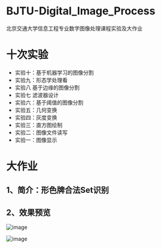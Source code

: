 # BJTU-Digital_Image_Process
北京交通大学信息工程专业数字图像处理课程实验及大作业

# 十次实验

- 实验十：基于机器学习的图像分割
- 实验九：形态学处理看
- 实验八 基于边缘的图像分割
- 实验七 滤波器设计
- 实验六：基于阈值的图像分割
- 实验五：几何变换
- 实验四：灰度变换
- 实验三：直方图绘制
- 实验二：图像文件读写
- 实验一：图像显示

# 大作业
  
## 1、简介：形色牌合法Set识别

## 2、效果预览

![image](https://github.com/user-attachments/assets/7c7f0e1f-4ab3-4e47-8d10-e9af175de9a9)

![image](https://github.com/user-attachments/assets/14eaa28c-f0ac-4e1c-b921-4c1bc29a49f5)
